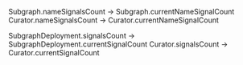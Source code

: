 
Subgraph.nameSignalsCount -> Subgraph.currentNameSignalCount
Curator.nameSignalsCount -> Curator.currentNameSignalCount

SubgraphDeployment.signalsCount -> SubgraphDeployment.currentSignalCount
Curator.signalsCount -> Curator.currentSignalCount